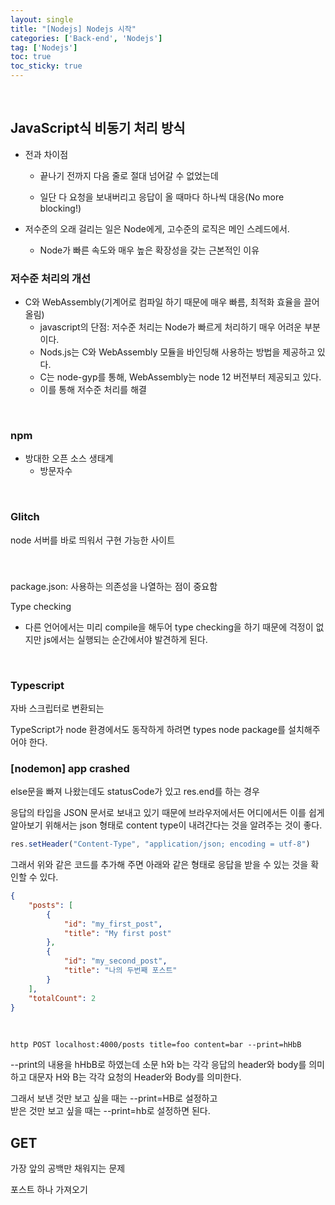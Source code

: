 ```yaml
---
layout: single
title: "[Nodejs] Nodejs 시작"
categories: ['Back-end', 'Nodejs']
tag: ['Nodejs']
toc: true
toc_sticky: true
---
```




<br>





## JavaScript식 비동기 처리 방식

- 전과 차이점

  - 끝나기 전까지 다음 줄로 절대 넘어갈 수 없었는데

  - 일단 다 요청을 보내버리고 응답이 올 때마다 하나씩 대응(No more blocking!)

- 저수준의 오래 걸리는 일은 Node에게, 고수준의 로직은 메인 스레드에서.
  - Node가 빠른 속도와 매우 높은 확장성을 갖는 근본적인 이유

### 저수준 처리의 개선

- C와 WebAssembly(기계어로 컴파일 하기 때문에 매우 빠름, 최적화 효율을 끌어올림)
  - javascript의 단점: 저수준 처리는 Node가 빠르게 처리하기 매우 어려운 부분이다.
  - Nods.js는 C와 WebAssembly 모듈을 바인딩해 사용하는 방법을 제공하고 있다.
  - C는 node-gyp를 통해, WebAssembly는 node 12 버전부터 제공되고 있다.
  - 이를 통해 저수준 처리를 해결

<br>

### npm

- 방대한 오픈 소스 생태계
  - 방문자수



<br>

### Glitch

node 서버를 바로 띄워서 구현 가능한 사이트



<br>

### 

package.json: 사용하는 의존성을 나열하는 점이 중요함



Type checking

- 다른 언어에서는 미리 compile을 해두어 type checking을 하기 때문에 걱정이 없지만 js에서는 실행되는 순간에서야 발견하게 된다.

<br>

### Typescript

자바 스크립터로 변환되는



TypeScript가 node 환경에서도 동작하게 하려면 types node package를 설치해주어야 한다.





### [nodemon] app crashed

else문을 빠져 나왔는데도 statusCode가 있고  res.end를 하는 경우





응답의 타입을 JSON 문서로 보내고 있기 때문에 브라우저에서든 어디에서든 이를 쉽게 알아보기 위해서는 json 형태로 content type이 내려간다는 것을 알려주는 것이 좋다.

```javascript
res.setHeader("Content-Type", "application/json; encoding = utf-8")
```

그래서 위와 같은 코드를 추가해 주면 아래와 같은 형태로 응답을 받을 수 있는 것을 확인할 수 있다.

```json
{
    "posts": [
        {
            "id": "my_first_post",
            "title": "My first post"
        },
        {
            "id": "my_second_post",
            "title": "나의 두번째 포스트"
        }
    ],
    "totalCount": 2
}
```



<br>

```
http POST localhost:4000/posts title=foo content=bar --print=hHbB
```

--print의 내용을 hHbB로 하였는데 소문 h와 b는 각각 응답의 header와 body를 의미하고 대문자 H와 B는 각각 요청의 Header와 Body를 의미한다.

그래서 보낸 것만 보고 싶을 때는 --print=HB로 설정하고  
받은 것만 보고 싶을 때는 --print=hb로 설정하면 된다.





## GET









가장 앞의 공백만 채워지는 문제



포스트 하나 가져오기




